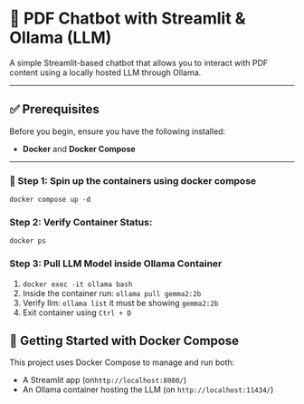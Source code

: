 # 📄 PDF Chatbot with Streamlit & Ollama (LLM)

A simple Streamlit-based chatbot that allows you to interact with PDF content using a locally hosted LLM through Ollama.

---

## ✅ Prerequisites

Before you begin, ensure you have the following installed:

- **Docker** and **Docker Compose**

---

### 📁 Step 1: Spin up the containers using docker compose

`docker compose up -d`

### Step 2: Verify Container Status:
`docker ps`

### Step 3: Pull LLM Model inside Ollama Container
1. `docker exec -it ollama bash`
2. Inside the container run: `ollama pull gemma2:2b`
3. Verify llm: `ollama list` it must be showing `gemma2:2b`
4. Exit container using `Ctrl + D`

## 🚀 Getting Started with Docker Compose

This project uses Docker Compose to manage and run both:
- A Streamlit app (on`http://localhost:8080/`)
- An Ollama container hosting the LLM (on `http://localhost:11434/`)
